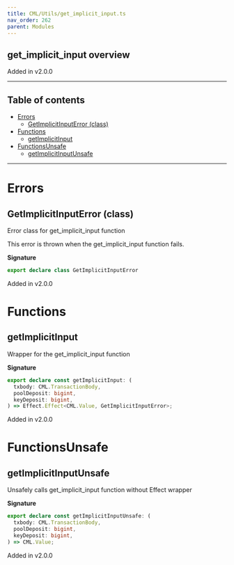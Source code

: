 ```yaml
---
title: CML/Utils/get_implicit_input.ts
nav_order: 262
parent: Modules
---
```


## get_implicit_input overview

Added in v2.0.0

---

<h2 class="text-delta">Table of contents</h2>

- [Errors](#errors)
  - [GetImplicitInputError (class)](#getimplicitinputerror-class)
- [Functions](#functions)
  - [getImplicitInput](#getimplicitinput)
- [FunctionsUnsafe](#functionsunsafe)
  - [getImplicitInputUnsafe](#getimplicitinputunsafe)

---

# Errors

## GetImplicitInputError (class)

Error class for get_implicit_input function

This error is thrown when the get_implicit_input function fails.

**Signature**

```ts
export declare class GetImplicitInputError
```

Added in v2.0.0

# Functions

## getImplicitInput

Wrapper for the get_implicit_input function

**Signature**

```ts
export declare const getImplicitInput: (
  txbody: CML.TransactionBody,
  poolDeposit: bigint,
  keyDeposit: bigint,
) => Effect.Effect<CML.Value, GetImplicitInputError>;
```

Added in v2.0.0

# FunctionsUnsafe

## getImplicitInputUnsafe

Unsafely calls get_implicit_input function without Effect wrapper

**Signature**

```ts
export declare const getImplicitInputUnsafe: (
  txbody: CML.TransactionBody,
  poolDeposit: bigint,
  keyDeposit: bigint,
) => CML.Value;
```

Added in v2.0.0
